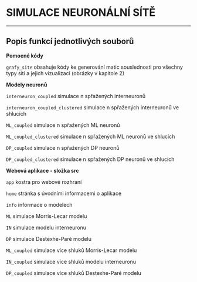 # SIMULACE NEURONÁLNÍ SÍTĚ
***

## Popis funkcí jednotlivých souborů

**Pomocné kódy**

`grafy_site` obsahuje kódy ke generování matic souslednosti pro všechny typy sítí a jejich vizualizaci (obrázky v kapitole 2)


**Modely neuronů**

`interneuron_coupled` simulace n spřažených interneuronů

`interneuron_coupled_clustered` simulace n spřažených interneuronů ve shlucích

`ML_coupled` simulace n spřažených ML neuronů

`ML_coupled_clustered` simulace n spřažených ML neuronů ve shlucích

`DP_coupled` simulace n spřažených DP neuronů

`DP_coupled_clustered` simulace n spřažených DP neuronů ve shlucích

**Webová aplikace - složka src**

`app` kostra pro webové rozhraní

`home` stránka s úvodními informacemi o aplikace

`info` informace o modelech

`ML` simulace Morris-Lecar modelu

`IN` simulace modelu interneuronu

`DP` simulace Destexhe-Paré modelu

`ML_coupled` simulace více shluků Morris-Lecar modelu

`IN_coupled` simulace více shluků modelu interneuronu

`DP_coupled` simulace více shluků Destexhe-Paré modelu
